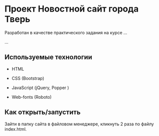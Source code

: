 # Проект Новостной сайт города Тверь

Разработан в качестве практического задания на курсе …

…

## Используемые технологии

* HTML

* CSS (Bootstrap)

* JavaScript (jQuery, Popper )

* Web-fonts (Roboto)

## Как открыть/запустить

Зайти в папку сайта в файловом менеджере, кликнуть 2 раза по файлу index.html.